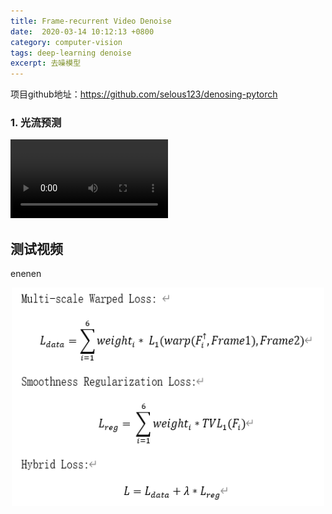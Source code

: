 ```yaml
---
title: Frame-recurrent Video Denoise
date:  2020-03-14 10:12:13 +0800
category: computer-vision
tags: deep-learning denoise
excerpt: 去噪模型
---
```


项目github地址：https://github.com/selous123/denosing-pytorch

### 1. 光流预测
<!-- <iframe width="480" height="360" src="https://raw.githubusercontent.com/selous123/denosing-pytorch/master/show/frvdwof/vimeo_presentation.mp4" frameborder="0"> </iframe> -->

<video src="https://raw.githubusercontent.com/selous123/denosing-pytorch/master/show/frvdwof/vimeo_presentation.mp4" controls="controls" width="50%" height="auto">
你的浏览器不支持HTML5浏览器
</video>









## 测试视频
<!-- <video src="https://raw.githubusercontent.com/selous123/denosing-pytorch/master/show/frvdwof/vimeo_presentation.mp4" controls="controls" width="100%" height="auto"/> -->


enenen

<center><img src="https://raw.githubusercontent.com/selous123/denosing-pytorch/master/show/of/loss.png" width="500" height="350"/></center>
